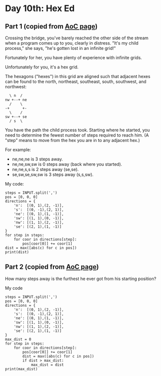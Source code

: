 # Day 10th: Hex Ed

Part 1 (copied from [AoC page](http://adventofcode.com/2017/day/11))
------
Crossing the bridge, you've barely reached the other side of the stream when a program comes up to you, clearly in distress. "It's my child process," she says, "he's gotten lost in an infinite grid!"

Fortunately for her, you have plenty of experience with infinite grids.

Unfortunately for you, it's a hex grid.

The hexagons ("hexes") in this grid are aligned such that adjacent hexes can be found to the north, northeast, southeast, south, southwest, and northwest:

      \ n  /
    nw +--+ ne
      /    \
    -+      +-
      \    /
    sw +--+ se
      / s  \
You have the path the child process took. Starting where he started, you need to determine the fewest number of steps required to reach him. (A "step" means to move from the hex you are in to any adjacent hex.)

For example:

- ne,ne,ne is 3 steps away.
- ne,ne,sw,sw is 0 steps away (back where you started).
- ne,ne,s,s is 2 steps away (se,se).
- se,sw,se,sw,sw is 3 steps away (s,s,sw).

My code:

    steps = INPUT.split(',')
    pos = [0, 0, 0]
    directions = {
        'n':  [(0, 1),(2, -1)],
        's':  [(0, -1),(2, 1)],
        'ne': [(0, 1),(1, -1)],
        'sw': [(1, 1),(0, -1)],
        'nw': [(1, 1),(2, -1)],
        'se': [(2, 1),(1, -1)]
    }
    for step in steps:   
        for coor in directions[step]:
            pos[coor[0]] += coor[1]
    dist = max([abs(c) for c in pos])
    print(dist)

Part 2 (copied from [AoC page](http://adventofcode.com/2017/day/11))
------
How many steps away is the furthest he ever got from his starting position?

My code

    steps = INPUT.split(',')
    pos = [0, 0, 0]
    directions = {
        'n':  [(0, 1),(2, -1)],
        's':  [(0, -1),(2, 1)],
        'ne': [(0, 1),(1, -1)],
        'sw': [(1, 1),(0, -1)],
        'nw': [(1, 1),(2, -1)],
        'se': [(2, 1),(1, -1)]
    }
    max_dist = 0
    for step in steps:   
        for coor in directions[step]:
            pos[coor[0]] += coor[1]
            dist = max([abs(c) for c in pos])
            if dist > max_dist:
                max_dist = dist
    print(max_dist)
 